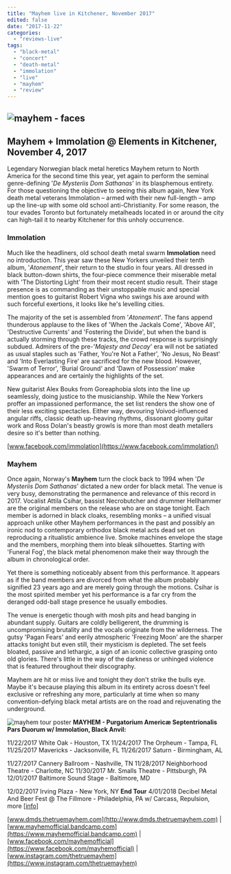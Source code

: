 ```yaml
---
title: "Mayhem live in Kitchener, November 2017"
edited: false
date: "2017-11-22"
categories:
  - "reviews-live"
tags:
  - "black-metal"
  - "concert"
  - "death-metal"
  - "immolation"
  - "live"
  - "mayhem"
  - "review"
---
```


## ![mayhem - faces](https://hellbound.ca/wp-content/uploads/2017/11/Mayhem.jpg)

## Mayhem + Immolation @ Elements in Kitchener, November 4, 2017

Legendary Norwegian black metal heretics Mayhem return to North America for the second time this year, yet again to perform the seminal genre-defining '_De Mysteriis Dom Sathanas_' in its blasphemous entirety. For those questioning the objective to seeing this album again, New York death metal veterans Immolation – armed with their new full-length – amp up the line-up with some old school anti-Christianity. For some reason, the tour evades Toronto but fortunately metalheads located in or around the city can high-tail it to nearby Kitchener for this unholy occurrence.

### Immolation

Much like the headliners, old school death metal swarm **Immolation** need no introduction. This year saw these New Yorkers unveiled their tenth album, '_Atonement_', their return to the studio in four years. All dressed in black button-down shirts, the four-piece commence their miserable metal with 'The Distorting Light' from their most recent studio result. Their stage presence is as commanding as their unstoppable music and special mention goes to guitarist Robert Vigna who swings his axe around with such forceful exertions, it looks like he's levelling cities.

The majority of the set is assembled from '_Atonement_'. The fans append thunderous applause to the likes of 'When the Jackals Come', 'Above All', 'Destructive Currents' and 'Fostering the Divide', but when the band is actually storming through these tracks, the crowd response is surprisingly subdued. Admirers of the pre-'_Majesty and Decay_' era will not be satiated as usual staples such as 'Father, You're Not a Father', 'No Jesus, No Beast' and 'Into Everlasting Fire' are sacrificed for the new blood. However, 'Swarm of Terror', 'Burial Ground' and 'Dawn of Possession' make appearances and are certainly the highlights of the set.

New guitarist Alex Bouks from Goreaphobia slots into the line up seamlessly, doing justice to the musicianship. While the New Yorkers proffer an impassioned performance, the set list renders the show one of their less exciting spectacles. Either way, devouring Voivod-influenced angular riffs, classic death up-heaving rhythms, dissonant gloomy guitar work and Ross Dolan's beastly growls is more than most death metallers desire so it's better than nothing.

[www.facebook.com/immolation](https://www.facebook.com/immolation/)

### Mayhem

Once again, Norway's **Mayhem** turn the clock back to 1994 when '_De Mysteriis Dom Sathanas_' dictated a new order for black metal. The venue is very busy, demonstrating the permanence and relevance of this record in 2017. Vocalist Attila Csihar, bassist Necrobutcher and drummer Hellhammer are the original members on the release who are on stage tonight. Each member is adorned in black cloaks, resembling monks – a unified visual approach unlike other Mayhem performances in the past and possibly an ironic nod to contemporary orthodox black metal acts dead set on reproducing a ritualistic ambience live. Smoke machines envelope the stage and the members, morphing them into bleak silhouettes. Starting with 'Funeral Fog', the black metal phenomenon make their way through the album in chronological order.

Yet there is something noticeably absent from this performance. It appears as if the band members are divorced from what the album probably signified 23 years ago and are merely going through the motions. Csihar is the most spirited member yet his performance is a far cry from the deranged odd-ball stage presence he usually embodies.

The venue is energetic though with mosh pits and head banging in abundant supply. Guitars are coldly belligerent, the drumming is uncompromising brutality and the vocals originate from the wilderness. The gutsy 'Pagan Fears' and eerily atmospheric 'Freezing Moon' are the sharper attacks tonight but even still, their mysticism is depleted. The set feels bloated, passive and lethargic, a sign of an iconic collective grasping onto old glories. There's little in the way of the darkness or unhinged violence that is featured throughout their discography.

Mayhem are hit or miss live and tonight they don't strike the bulls eye. Maybe it's because playing this album in its entirety across doesn't feel exclusive or refreshing any more, particularly at time when so many convention-defying black metal artists are on the road and rejuvenating the underground.

![mayhem tour poster](https://hellbound.ca/wp-content/uploads/2017/11/Mayhem-2017-Tour-Immolation-Black-Anvil.jpg) **MAYHEM - Purgatorium Americæ Septentrionalis Pars Duorum w/ Immolation, Black Anvil:**

11/22/2017 White Oak - Houston, TX 11/24/2017 The Orpheum - Tampa, FL 11/25/2017 Mavericks - Jacksonville, FL 11/26/2017 Saturn - Birmingham, AL

11/27/2017 Cannery Ballroom - Nashville, TN 11/28/2017 Neighborhood Theatre - Charlotte, NC 11/30/2017 Mr. Smalls Theatre - Pittsburgh, PA 12/01/2017 Baltimore Sound Stage - Baltimore, MD

12/02/2017 Irving Plaza - New York, NY **End Tour** 4/01/2018 Decibel Metal And Beer Fest @ The Fillmore - Philadelphia, PA w/ Carcass, Repulsion, more \[[info](http://r20.rs6.net/tn.jsp?f=001fFyu6VU50qQMkE8sEQ2oazMH-RYgsr-CfRyYmdUZc3VTwH03wdpuPsxhi5EusPCRDkoNcnljezZvwDJwI43DTx2CPhvAoEtPJ4C8XmUwUYim1FIRUrMvQ_h623YHcaa1p7wmTK7PF7kCfvCGNd_og0FwKyxnqWpA1n6jsC_bvqesxO_27omm0mk8qOls_HN3N53AWBpCk2dqWX2JBklIsUJyKRWZxB5s-MfQN5X3U6RZnzoYdtva6DbXYe1lzhXKW6ur49KRLLwBcHIV78yPJ0IWLO8NQGcx&c=cXMNfhdVKFKgF3IqygpFa8mKudXk9pS7byOE_c4qM9RPXqRdAm1EQg==&ch=jOI3sxi5qrHS-bBAaNMFl46jZdUs5twj4MzX-cB834PwB9OkvOlMig==)\]

[www.dmds.thetruemayhem.com](http://www.dmds.thetruemayhem.com) | [www.mayhemofficial.bandcamp.com](https://www.mayhemofficial.bandcamp.com) | [www.facebook.com/mayhemofficial](https://www.facebook.com/mayhemofficial) | [www.instagram.com/thetruemayhem](https://www.instagram.com/thetruemayhem)
